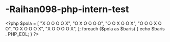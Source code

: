 # -Raihan098-php-intern-test
&lt;?php  $pola = [     "X O O O O X",     "O X O O O O",     "O O X O O X",     "O O O X O O",     "O X O O O X",     "X O O O O X", ];  foreach ($pola as $baris) {     echo $baris . PHP_EOL; }  ?>
